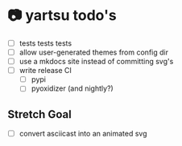 # 📷 yartsu todo's

- [ ] tests tests tests
- [ ] allow user-generated themes from config dir
- [ ] use a mkdocs site instead of committing svg's
- [ ] write release CI
  - [ ] pypi
  - [ ] pyoxidizer (and nightly?)

## Stretch Goal

- [ ] convert asciicast into an animated svg

<!-- generated with <3 by daylinmorgan/todo -->

